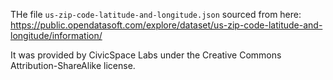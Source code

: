 ﻿THe file `us-zip-code-latitude-and-longitude.json` sourced from here:
https://public.opendatasoft.com/explore/dataset/us-zip-code-latitude-and-longitude/information/

It was provided by CivicSpace Labs under the Creative Commons Attribution-ShareAlike license.